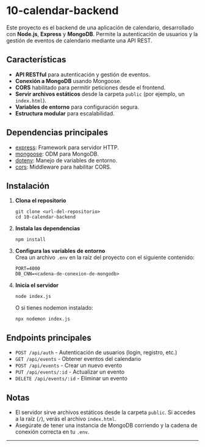 # 10-calendar-backend

Este proyecto es el backend de una aplicación de calendario, desarrollado con **Node.js**, **Express** y **MongoDB**. Permite la autenticación de usuarios y la gestión de eventos de calendario mediante una API REST.

## Características

- **API RESTful** para autenticación y gestión de eventos.
- **Conexión a MongoDB** usando Mongoose.
- **CORS** habilitado para permitir peticiones desde el frontend.
- **Servir archivos estáticos** desde la carpeta `public` (por ejemplo, un `index.html`).
- **Variables de entorno** para configuración segura.
- **Estructura modular** para escalabilidad.

## Dependencias principales

- [express](https://www.npmjs.com/package/express): Framework para servidor HTTP.
- [mongoose](https://www.npmjs.com/package/mongoose): ODM para MongoDB.
- [dotenv](https://www.npmjs.com/package/dotenv): Manejo de variables de entorno.
- [cors](https://www.npmjs.com/package/cors): Middleware para habilitar CORS.

## Instalación

1. **Clona el repositorio**  
   ```
   git clone <url-del-repositorio>
   cd 10-calendar-backend
   ```

2. **Instala las dependencias**  
   ```
   npm install
   ```

3. **Configura las variables de entorno**  
   Crea un archivo `.env` en la raíz del proyecto con el siguiente contenido:
   ```
   PORT=4000
   DB_CNN=<cadena-de-conexion-de-mongodb>
   ```

4. **Inicia el servidor**  
   ```
   node index.js
   ```
   O si tienes nodemon instalado:
   ```
   npx nodemon index.js
   ```

## Endpoints principales

- `POST /api/auth` - Autenticación de usuarios (login, registro, etc.)
- `GET /api/events` - Obtener eventos del calendario
- `POST /api/events` - Crear un nuevo evento
- `PUT /api/events/:id` - Actualizar un evento
- `DELETE /api/events/:id` - Eliminar un evento

## Notas

- El servidor sirve archivos estáticos desde la carpeta `public`. Si accedes a la raíz (`/`), verás el archivo `index.html`.
- Asegúrate de tener una instancia de MongoDB corriendo y la cadena de conexión correcta en tu `.env`.

---
